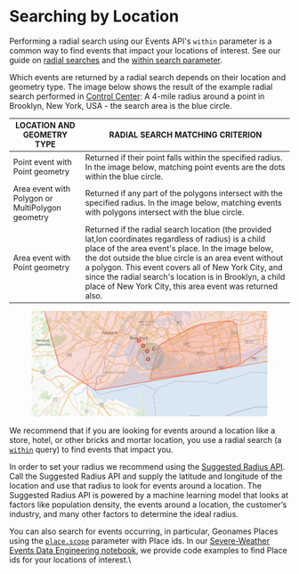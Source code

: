 # Searching by Location

Performing a radial search using our Events API's `within` parameter is a common way to find events that impact your locations of interest. See our guide on [radial searches](https://docs.predicthq.com/start/categories/#radial-search) and the [within search parameter](https://docs.predicthq.com/resources/events/#param-within).

Which events are returned by a radial search depends on their location and geometry type. The image below shows the result of the example radial search performed in [Control Center](https://control.predicthq.com/search/events/map?category=public-holidays,observances,politics,conferences,expos,concerts,festivals,performing-arts,sports,community,daylight-savings,airport-delays,severe-weather,disasters,terror,academic\&place.scope=6252001\&active.gte=2020-08-06\&active.lte=2020-09-05\&state=active\&within=4mi%4040.6441,-73.9393): A 4-mile radius around a point in Brooklyn, New York, USA - the search area is the blue circle.

| LOCATION AND GEOMETRY TYPE                       | RADIAL SEARCH MATCHING CRITERION                                                                                                                                                                                                                                                                                                                                                                     |
| ------------------------------------------------ | ---------------------------------------------------------------------------------------------------------------------------------------------------------------------------------------------------------------------------------------------------------------------------------------------------------------------------------------------------------------------------------------------------- |
| Point event with Point geometry                  | Returned if their point falls within the specified radius. In the image below, matching point events are the dots within the blue circle.                                                                                                                                                                                                                                                            |
| Area event with Polygon or MultiPolygon geometry | Returned if any part of the polygons intersect with the specified radius. In the image below, matching events with polygons intersect with the blue circle.                                                                                                                                                                                                                                          |
| Area event with Point geometry                   | Returned if the radial search location (the provided lat,lon coordinates regardless of radius) is a child place of the area event's place. In the image below, the dot outside the blue circle is an area event without a polygon. This event covers all of New York City, and since the radial search's location is in Brooklyn, a child place of New York City, this area event was returned also. |

<figure><img src="../../../../.gitbook/assets/radial-search-control-center.png" alt=""><figcaption></figcaption></figure>

We recommend that if you are looking for events around a location like a store, hotel, or other bricks and mortar location, you use a radial search (a [`within`](https://docs.predicthq.com/resources/events/#param-within) query) to find events that impact you.

In order to set your radius we recommend using the [Suggested Radius API](https://docs.predicthq.com/resources/suggested-radius). Call the Suggested Radius API and supply the latitude and longitude of the location and use that radius to look for events around a location. The Suggested Radius API is powered by a machine learning model that looks at factors like population density, the events around a location, the customer’s industry, and many other factors to determine the ideal radius.

You can also search for events occurring, in particular, Geonames Places using the [`place.scope`](https://docs.predicthq.com/resources/events/#param-place) parameter with Place ids. In our [Severe-Weather Events Data Engineering notebook](https://docs.predicthq.com/datascience/severe-weather-events), we provide code examples to find Place ids for your locations of interest.\
